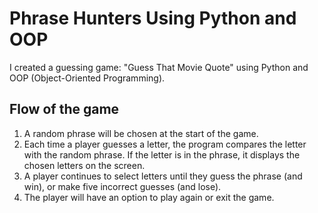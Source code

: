 # Phrase Hunters Using Python and OOP
I created a guessing game: "Guess That Movie Quote" using Python and OOP (Object-Oriented Programming).

## Flow of the game
1. A random phrase will be chosen at the start of the game.
2. Each time a player guesses a letter, the program compares the letter with the random phrase. If the letter is in the phrase, it displays the chosen letters on the screen.
3. A player continues to select letters until they guess the phrase (and win), or make five incorrect guesses (and lose).
4. The player will have an option to play again or exit the game.
 
